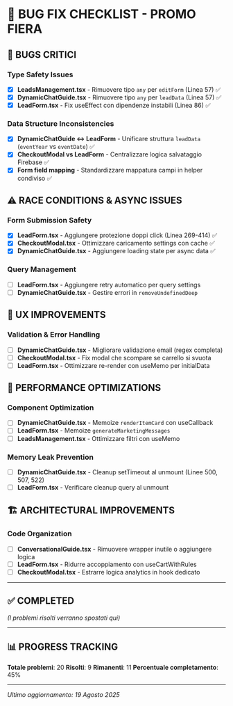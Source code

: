 # 🐛 BUG FIX CHECKLIST - PROMO FIERA

## 🚨 BUGS CRITICI

### Type Safety Issues
- [x] **LeadsManagement.tsx** - Rimuovere tipo `any` per `editForm` (Linea 57) ✅
- [x] **DynamicChatGuide.tsx** - Rimuovere tipo `any` per `leadData` (Linea 57) ✅
- [x] **LeadForm.tsx** - Fix useEffect con dipendenze instabili (Linea 86) ✅

### Data Structure Inconsistencies
- [x] **DynamicChatGuide ↔ LeadForm** - Unificare struttura `leadData` (`eventYear` vs `eventDate`) ✅
- [x] **CheckoutModal vs LeadForm** - Centralizzare logica salvataggio Firebase ✅
- [x] **Form field mapping** - Standardizzare mappatura campi in helper condiviso ✅

## ⚠️ RACE CONDITIONS & ASYNC ISSUES

### Form Submission Safety
- [x] **LeadForm.tsx** - Aggiungere protezione doppi click (Linea 269-414) ✅
- [x] **CheckoutModal.tsx** - Ottimizzare caricamento settings con cache ✅
- [x] **DynamicChatGuide.tsx** - Aggiungere loading state per async data ✅

### Query Management
- [ ] **LeadForm.tsx** - Aggiungere retry automatico per query settings
- [ ] **DynamicChatGuide.tsx** - Gestire errori in `removeUndefinedDeep`

## 🔧 UX IMPROVEMENTS

### Validation & Error Handling
- [ ] **DynamicChatGuide.tsx** - Migliorare validazione email (regex completa)
- [ ] **CheckoutModal.tsx** - Fix modal che scompare se carrello si svuota
- [ ] **LeadForm.tsx** - Ottimizzare re-render con useMemo per initialData

## 🚀 PERFORMANCE OPTIMIZATIONS

### Component Optimization
- [ ] **DynamicChatGuide.tsx** - Memoize `renderItemCard` con useCallback
- [ ] **LeadForm.tsx** - Memoize `generateMarketingMessages` 
- [ ] **LeadsManagement.tsx** - Ottimizzare filtri con useMemo

### Memory Leak Prevention
- [ ] **DynamicChatGuide.tsx** - Cleanup setTimeout al unmount (Linee 500, 507, 522)
- [ ] **LeadForm.tsx** - Verificare cleanup query al unmount

## 🏗️ ARCHITECTURAL IMPROVEMENTS

### Code Organization
- [ ] **ConversationalGuide.tsx** - Rimuovere wrapper inutile o aggiungere logica
- [ ] **LeadForm.tsx** - Ridurre accoppiamento con useCartWithRules
- [ ] **CheckoutModal.tsx** - Estrarre logica analytics in hook dedicato

---

## ✅ COMPLETED
*(I problemi risolti verranno spostati qui)*

---

## 📊 PROGRESS TRACKING
**Totale problemi**: 20
**Risolti**: 9 
**Rimanenti**: 11
**Percentuale completamento**: 45%

---

*Ultimo aggiornamento: 19 Agosto 2025*